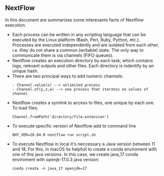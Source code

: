 ## NextFlow

In this document are summarizes some interesants facts of Nextflow execution.

- Each process can be written in any scripting language that can be executed by the Linux platform (Bash, Perl, Ruby, Python, etc.). Processes are executed independently and are isolated from each other, i.e. they do not share a common (writable) state. The only way to communicate them is via channels (FIFO queues).
- Nextflow creates an execution directory by each task; which contains logs, relevant outputs and other files. Each directory is indentify by an unique hash.
- There are two principal ways to add numeric channels:
  ```
  - Channel.value(x) --> unlimited process
  - Channel.of(y,z,w) --> one process that iterates on values of channel
  ```
- Nextflow creates a symlink to access to files, one unique by each one. To load files:
  ```
  Channel.fromPath('directory/file.extension')
  ```
- To execute specific version of Nextflow add to command line
  ```
  NXF_VER=20.04.0 nextflow run script.sh
  ```
- To execute Nextflow in local it's neccessary a Java version between 11 and 18. For this, in macOS its helpfull to create a conda enviroment with one of this java versions. In this case, we create java_17 conda enviroment with openjk-17.0.3 java version:
  ```
  conda create -n java_17 openjdk=17
  ```
